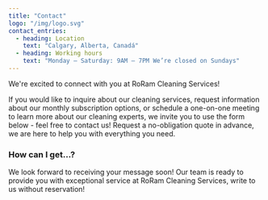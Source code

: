 ```yaml
---
title: "Contact"
logo: "/img/logo.svg"
contact_entries:
  - heading: Location
    text: "Calgary, Alberta, Canadá"
  - heading: Working hours
    text: "Monday – Saturday: 9AM – 7PM We’re closed on Sundays"
---
```


We're excited to connect with you at RoRam Cleaning Services!

If you would like to inquire about our cleaning services, request information about our monthly subscription options, or schedule a one-on-one meeting to learn more about our cleaning experts, we invite you to use the form below - feel free to contact us! Request a no-obligation quote in advance, we are here to help you with everything you need.

<h3 class="f4 b lh-title mb2">How can I get…?</h3>

We look forward to receiving your message soon! Our team is ready to provide you with exceptional service at RoRam Cleaning Services, write to us without reservation!